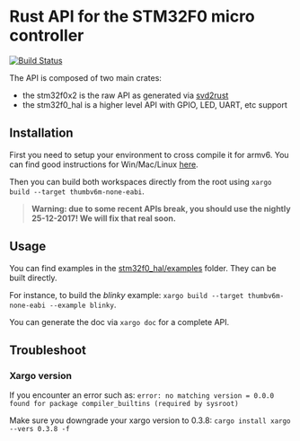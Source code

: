# Rust API for the STM32F0 micro controller

[![Build Status](https://travis-ci.org/pollen-robotics/stm32f0.svg?branch=master)](https://travis-ci.org/pollen-robotics/stm32f0)

The API is composed of two main crates:

* the stm32f0x2 is the raw API as generated via [svd2rust](https://github.com/japaric/svd2rust)
* the stm32f0_hal is a higher level API with GPIO, LED, UART, etc support

## Installation

First you need to setup your environment to cross compile it for armv6. You can find good instructions for Win/Mac/Linux [here](https://japaric.github.io/discovery/03-setup/README.html).

Then you can build both workspaces directly from the root using ```xargo build --target thumbv6m-none-eabi```.

>**Warning: due to some recent APIs break, you should use the nightly 25-12-2017! We will fix that real soon.**

## Usage

You can find examples in the [stm32f0_hal/examples](./stm32f0_hal/examples) folder. They can be built directly.

For instance, to build the *blinky* example: ```xargo build --target thumbv6m-none-eabi --example blinky```.

You can generate the doc via ```xargo doc``` for a complete API.

## Troubleshoot

### Xargo version

If you encounter an error such as: ```error: no matching version = 0.0.0 found for package compiler_builtins (required by sysroot)```

Make sure you downgrade your xargo version to 0.3.8: ```cargo install xargo --vers 0.3.8 -f```
